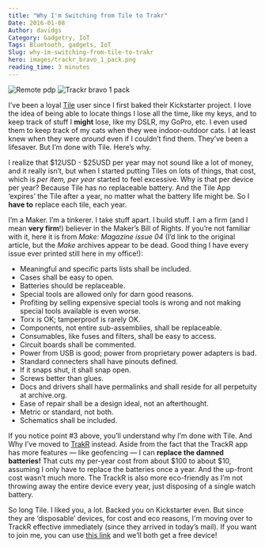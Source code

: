 ```yaml
---
title: "Why I'm Switching from Tile to Trakr"
Date: 2016-01-08
Author: davidgs
Category: Gadgetry, IoT
Tags: Bluetooth, gadgets, IoT
Slug: why-im-switching-from-tile-to-trakr
hero: images/trackr_bravo_1_pack.png
reading_time: 3 minutes
---
```


![Remote pdp](/posts/category/iot/images/remote_pdp.jpg "remote_pdp.jpg") ![Trackr bravo 1 pack](/posts/category/iot/images/trackr_bravo_1_pack.png "trackr_bravo_1_pack.png")

I’ve been a loyal [Tile](https://www.thetileapp.com) user since I first baked their Kickstarter project. I love the idea of being able to locate things I lose all the time, like my keys, and to keep track of stuff I **might** lose, like my DSLR, my GoPro, etc. I even used them to keep track of my cats when they wee indoor-outdoor cats. I at least knew when they were *around* even if I couldn’t find them. They’ve been a lifesaver. But I’m done with Tile. Here’s why.

I realize that $12USD - $25USD per year may not sound like a lot of money, and it really isn’t, but when I started putting Tiles on lots of things, that cost, which is *per item, per year* started to feel excessive. Why is that per device per year? Because Tile has no replaceable battery. And the Tile App ‘expires’ the Tile after a year, no matter what the battery life might be. So I **have to** replace each tile, each year. 

I’m a Maker. I’m a tinkerer. I take stuff apart. I build stuff. I am a firm (and I mean **very firm**!) believer in the Maker’s Bill of Rights. If you’re not familiar with it, here it is from *Make: Magazine issue 04* (I’d link to the original article, but the *Make* archives appear to be dead. Good thing I have every issue ever printed still here in my office!):

- Meaningful and specific parts lists shall be included.
- Cases shall be easy to open.
- Batteries should be replaceable.
- Special tools are allowed only for darn good reasons.
- Profiting by selling expensive special tools is wrong and not making special tools available is even worse.
- Torx is OK; tamperproof is rarely OK.
- Components, not entire sub-assemblies, shall be replaceable.
- Consumables, like fuses and filters, shall be easy to access.
- Circuit boards shall be commented.
- Power from USB is good; power from proprietary power adapters is bad.
- Standard connecters shall have pinouts defined.
- If it snaps shut, it shall snap open.
- Screws better than glues.
- Docs and drivers shall have permalinks and shall reside for all perpetuity at archive.org.
- Ease of repair shall be a design ideal, not an afterthought.
- Metric or standard, not both.
- Schematics shall be included.

If you notice point #3 above, you’ll understand why I’m done with Tile. And Why I’ve moved to [TrakR](https://www.thetrackr.com) instead. Aside from the fact that the TrackR app has more features — like geofencing — I can **replace the damned batteries!** That cuts my per-year cost from about $100 to about $10, assuming I only have to replace the batteries once a year. And the up-front cost wasn’t much more. The TrackR is also more eco-friendly as I’m not throwing away the entire device every year, just disposing of a single watch battery. 

So long Tile. I liked you, a lot. Backed you on Kickstarter even. But since they are ‘disposable’ devices, for cost and eco reasons, I'm moving over to TrackR effective immediately (since they arrived in today’s mail). If you want to join me, you can use [this link](https://www.thetrackr.com/?ref_code=tlKzz) and we’ll both get a free device!
